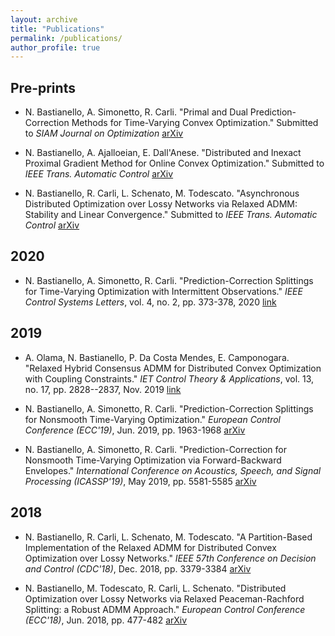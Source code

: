 ```yaml
---
layout: archive
title: "Publications"
permalink: /publications/
author_profile: true
---
```



## Pre-prints

- N. Bastianello, A. Simonetto, R. Carli. "Primal and Dual Prediction-Correction Methods for Time-Varying Convex Optimization." Submitted to *SIAM Journal on Optimization* [arXiv](https://arxiv.org/abs/2004.11709)

- N. Bastianello, A. Ajalloeian, E. Dall'Anese. "Distributed and Inexact Proximal Gradient Method for Online Convex Optimization." Submitted to *IEEE Trans. Automatic Control* [arXiv](https://arxiv.org/abs/2001.00870)

- N. Bastianello, R. Carli, L. Schenato, M. Todescato. "Asynchronous Distributed Optimization over Lossy Networks via Relaxed ADMM: Stability and Linear Convergence." Submitted to *IEEE Trans. Automatic Control* [arXiv](https://arxiv.org/abs/1901.09252)



## 2020

- N. Bastianello, A. Simonetto, R. Carli. "Prediction-Correction Splittings for Time-Varying Optimization with Intermittent Observations." *IEEE Control Systems Letters*, vol. 4, no. 2, pp. 373-378, 2020 [link](https://ieeexplore.ieee.org/document/8770071)



## 2019

- A. Olama, N. Bastianello, P. Da Costa Mendes, E. Camponogara. "Relaxed Hybrid Consensus ADMM for Distributed Convex Optimization with Coupling Constraints." *IET Control Theory & Applications*, vol. 13, no. 17, pp. 2828--2837, Nov. 2019 [link](https://digital-library.theiet.org/content/journals/10.1049/iet-cta.2018.6260)

- N. Bastianello, A. Simonetto, R. Carli. "Prediction-Correction Splittings for Nonsmooth Time-Varying Optimization." *European Control Conference (ECC'19)*, Jun. 2019, pp. 1963-1968 [arXiv](https://arxiv.org/abs/1903.00298)

- N. Bastianello, A. Simonetto, R. Carli. "Prediction-Correction for Nonsmooth Time-Varying Optimization via Forward-Backward Envelopes." *International Conference on Acoustics, Speech, and Signal Processing (ICASSP'19)*, May 2019, pp. 5581-5585 [arXiv](https://arxiv.org/abs/1902.03073)



## 2018

- N. Bastianello, R. Carli, L. Schenato, M. Todescato. "A Partition-Based Implementation of the Relaxed ADMM for Distributed Convex Optimization over Lossy Networks." *IEEE 57th Conference on Decision and Control (CDC'18)*, Dec. 2018, pp. 3379-3384 [arXiv](https://arxiv.org/abs/1809.09891)

- N. Bastianello, M. Todescato, R. Carli, L. Schenato. "Distributed Optimization over Lossy Networks via Relaxed Peaceman-Rachford Splitting: a Robust ADMM Approach." *European Control Conference (ECC'18)*, Jun. 2018, pp. 477-482 [arXiv](https://arxiv.org/abs/1809.09887)